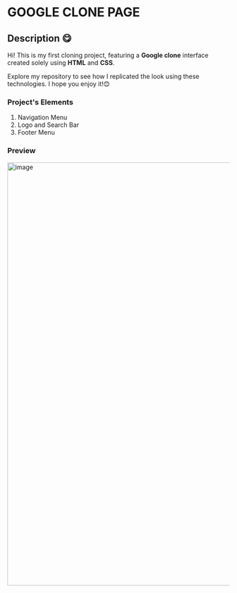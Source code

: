 # GOOGLE CLONE PAGE
## Description 😋

Hi! This is my first cloning project, featuring a **Google clone** interface created solely using **HTML** and **CSS**. 

Explore my repository to see how I replicated the look using these technologies. I hope you enjoy it!😊

### Project's Elements

<ol>
  <li>Navigation Menu</li>
  <li>Logo and Search Bar</li>
  <li>Footer Menu</li>
</ol>

### Preview

<img width="960" alt="image" src="https://github.com/diazflorian/google-clone/assets/148002784/aca417cd-3711-4990-8227-e1f93d3a8fe9">
